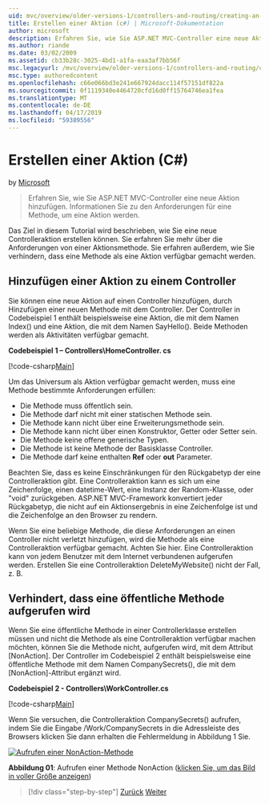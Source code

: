 ```yaml
---
uid: mvc/overview/older-versions-1/controllers-and-routing/creating-an-action-cs
title: Erstellen einer Aktion (c#) | Microsoft-Dokumentation
author: microsoft
description: Erfahren Sie, wie Sie ASP.NET MVC-Controller eine neue Aktion hinzufügen. Informationen Sie zu den Anforderungen für eine Methode, um eine Aktion werden.
ms.author: riande
ms.date: 03/02/2009
ms.assetid: cb33b28c-3025-4bd1-a1fa-eaa3af7bb56f
msc.legacyurl: /mvc/overview/older-versions-1/controllers-and-routing/creating-an-action-cs
msc.type: authoredcontent
ms.openlocfilehash: c66e066bd3e241e667924dacc114f57151df822a
ms.sourcegitcommit: 0f1119340e4464720cfd16d0ff15764746ea1fea
ms.translationtype: MT
ms.contentlocale: de-DE
ms.lasthandoff: 04/17/2019
ms.locfileid: "59389556"
---
```

# <a name="creating-an-action-c"></a>Erstellen einer Aktion (C#)

by [Microsoft](https://github.com/microsoft)

> Erfahren Sie, wie Sie ASP.NET MVC-Controller eine neue Aktion hinzufügen. Informationen Sie zu den Anforderungen für eine Methode, um eine Aktion werden.


Das Ziel in diesem Tutorial wird beschrieben, wie Sie eine neue Controlleraktion erstellen können. Sie erfahren Sie mehr über die Anforderungen von einer Aktionsmethode. Sie erfahren außerdem, wie Sie verhindern, dass eine Methode als eine Aktion verfügbar gemacht werden.

## <a name="adding-an-action-to-a-controller"></a>Hinzufügen einer Aktion zu einem Controller

Sie können eine neue Aktion auf einen Controller hinzufügen, durch Hinzufügen einer neuen Methode mit dem Controller. Der Controller in Codebeispiel 1 enthält beispielsweise eine Aktion, die mit dem Namen Index() und eine Aktion, die mit dem Namen SayHello(). Beide Methoden werden als Aktivitäten verfügbar gemacht.

**Codebeispiel 1 – Controllers\HomeController. cs**

[!code-csharp[Main](creating-an-action-cs/samples/sample1.cs)]

Um das Universum als Aktion verfügbar gemacht werden, muss eine Methode bestimmte Anforderungen erfüllen:

- Die Methode muss öffentlich sein.
- Die Methode darf nicht mit einer statischen Methode sein.
- Die Methode kann nicht über eine Erweiterungsmethode sein.
- Die Methode kann nicht über einen Konstruktor, Getter oder Setter sein.
- Die Methode keine offene generische Typen.
- Die Methode ist keine Methode der Basisklasse Controller.
- Die Methode darf keine enthalten **Ref** oder **out** Parameter.

Beachten Sie, dass es keine Einschränkungen für den Rückgabetyp der eine Controlleraktion gibt. Eine Controlleraktion kann es sich um eine Zeichenfolge, einen datetime-Wert, eine Instanz der Random-Klasse, oder "void" zurückgeben. ASP.NET MVC-Framework konvertiert jeder Rückgabetyp, die nicht auf ein Aktionsergebnis in eine Zeichenfolge ist und die Zeichenfolge an den Browser zu rendern.

Wenn Sie eine beliebige Methode, die diese Anforderungen an einen Controller nicht verletzt hinzufügen, wird die Methode als eine Controlleraktion verfügbar gemacht. Achten Sie hier. Eine Controlleraktion kann von jedem Benutzer mit dem Internet verbundenen aufgerufen werden. Erstellen Sie eine Controlleraktion DeleteMyWebsite() nicht der Fall, z. B.

## <a name="preventing-a-public-method-from-being-invoked"></a>Verhindert, dass eine öffentliche Methode aufgerufen wird

Wenn Sie eine öffentliche Methode in einer Controllerklasse erstellen müssen und nicht die Methode als eine Controlleraktion verfügbar machen möchten, können Sie die Methode nicht, aufgerufen wird, mit dem Attribut [NonAction]. Der Controller im Codebeispiel 2 enthält beispielsweise eine öffentliche Methode mit dem Namen CompanySecrets(), die mit dem [NonAction]-Attribut ergänzt wird.

**Codebeispiel 2 - Controllers\WorkController.cs**

[!code-csharp[Main](creating-an-action-cs/samples/sample2.cs)]

Wenn Sie versuchen, die Controlleraktion CompanySecrets() aufrufen, indem Sie die Eingabe /Work/CompanySecrets in die Adressleiste des Browsers klicken Sie dann erhalten die Fehlermeldung in Abbildung 1 Sie.


[![Aufrufen einer NonAction-Methode](creating-an-action-cs/_static/image1.jpg)](creating-an-action-cs/_static/image1.png)

**Abbildung 01**: Aufrufen einer Methode NonAction ([klicken Sie, um das Bild in voller Größe anzeigen](creating-an-action-cs/_static/image2.png))

> [!div class="step-by-step"]
> [Zurück](creating-a-controller-cs.md)
> [Weiter](asp-net-mvc-routing-overview-vb.md)
